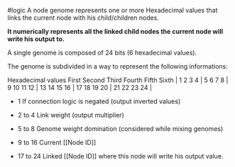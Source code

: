 #logic
A node genome represents one or more Hexadecimal values that links the current node with his child/children nodes. 

**It numerically represents all the linked child nodes the current node will write his output to.**

A single genome is composed of 24 bits (6 hexadecimal values).

The genome is subdivided in a way to represent the following informations:

Hexadecimal values
First            Second       Third            Fourth           Fifth              Sixth
| 1  2  3  4  |  5  6  7  8  |  9 10 11 12 | 13 14 15 16 | 17 18 19 20 | 21 22 23 24 |

- 1
	If connection logic is negated (output inverted values)

- 2 to 4
	Link weight (output multiplier)

- 5 to 8
	Genome weight domination (considered while mixing genomes)

- 9 to 16
	Current [[Node ID]] 

- 17 to 24
	Linked [[Node ID]] where this node will write his output value.